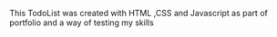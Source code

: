 This TodoList was created with HTML ,CSS and Javascript as part of portfolio and a way of testing my skills
